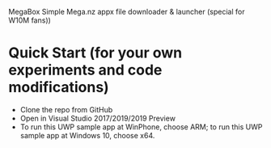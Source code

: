 MegaBox
Simple Mega.nz appx file downloader & launcher (special for W10M fans))

# Quick Start (for your own experiments and code modifications)
- Clone the repo from GitHub
- Open in Visual Studio 2017/2019/2019 Preview
- To run this UWP sample app at WinPhone, choose ARM; to run this UWP sample app at Windows 10, choose x64. 
